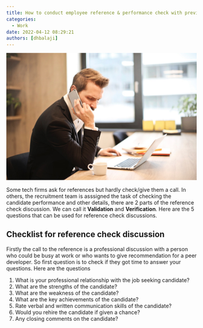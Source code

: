 ```yaml
---
title: How to conduct employee reference & performance check with previous boss?
categories:
  - Work
date: 2022-04-12 08:29:21
authors: [dhbalaji]
---
```


![Some alt text](./assets/reference-check.jpg)

Some tech firms ask for references but hardly check/give them a call. In others, the recruitment team is asssigned the task of checking the candidate performance and other details, there are 2 parts of the reference check discussion. We can call it **Validation** and **Verification**. Here are the 5 questions that can be used for reference check discussions.


 
## Checklist for reference check discussion

Firstly the call to the reference is a professional discussion with a person who could be busy at work or who wants to give recommendation for a peer developer. So first question is to check if they got time to answer your questions. Here are the questions

1. What is your professional relationship with the job seeking candidate?
2. What are the strengths of the candidate?
3. What are the weakness of the candidate?
4. What are the key achievements of the candidate?
5. Rate verbal and written communication skills of the candidate?
6. Would you rehire the candidate if given a chance?
7. Any closing comments on the candidate?
